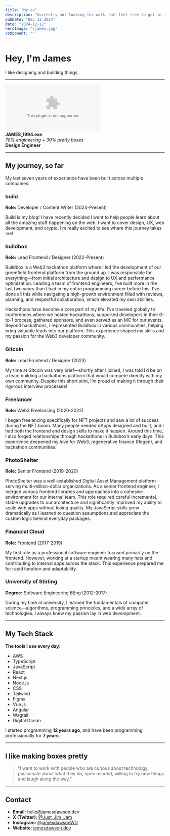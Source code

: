 ```yaml
---
title: "My cv"
description: "Currently not looking for work, but feel free to get in touch."
pubDate: "Dec 12 2024"
date: "2024-12-12"
heroImage: "/james.jpg"
component: ""
---
```


# Hey, I'm James  
I like designing and building things.

---

![Profile Box](./JAMES_1994.exe)  
**JAMES_1994.exe**  
*78% engineering + 30% pretty boxes*  
**Design Engineer**

---

## My journey, so far  
My last seven years of experience have been built across multiple companies.

### build  
**Role:** Developer / Content Writer (2024-Present)

Build is my blog! I have recently decided I want to help people learn about all the amazing stuff happening on the web. I want to cover design, UX, web development, and crypto. I’m really excited to see where this journey takes me!

### buildbox  
**Role:** Lead Frontend / Designer (2022-Present)

Buildbox is a Web3 hackathon platform where I led the development of our greenfield frontend platform from the ground up. I was responsible for everything—from initial architecture and design to UX and performance optimization. Leading a team of frontend engineers, I’ve built more in the last two years than I had in my entire programming career before this. I’ve done all this while navigating a high-growth environment filled with reviews, planning, and respectful collaboration, which elevated my own abilities.

Hackathons have become a core part of my life. I’ve traveled globally to conferences where we hosted hackathons, supported developers in their 0-to-1 process, gathered sponsors, and even served as an MC for our events. Beyond hackathons, I represented Buildbox in various communities, helping bring valuable leads into our platform. This experience shaped my skills and my passion for the Web3 developer community.

### Gitcoin  
**Role:** Lead Frontend / Designer (2023)

My time at Gitcoin was very brief—shortly after I joined, I was told I’d be on a team building a hackathons platform that would compete directly with my own community. Despite this short stint, I’m proud of making it through their rigorous interview processes!

### Freelancer  
**Role:** Web3 Freelancing (2020-2022)

I began freelancing specifically for NFT projects and saw a lot of success during the NFT boom. Many people needed dApps designed and built, and I had both the frontend and design skills to make it happen. Around this time, I also forged relationships through hackathons in Buildbox’s early days. This experience deepened my love for Web3, regenerative finance (Regen), and hackathon communities.

### PhotoShelter  
**Role:** Senior Frontend (2019-2020)

PhotoShelter was a well-established Digital Asset Management platform serving multi-million-dollar organizations. As a senior frontend engineer, I merged various frontend libraries and approaches into a cohesive environment for our internal team. This role required careful incremental, stable upgrades to our architecture and significantly improved my ability to scale web apps without losing quality. My JavaScript skills grew dramatically as I learned to question assumptions and appreciate the custom logic behind everyday packages.

### Financial Cloud  
**Role:** Frontend (2017-2019)

My first role as a professional software engineer focused primarily on the frontend. However, working at a startup meant wearing many hats and contributing to internal apps across the stack. This experience prepared me for rapid iteration and adaptability.

### University of Stirling  
**Degree:** Software Engineering BEng (2012-2017)

During my time at university, I learned the fundamentals of computer science—algorithms, programming principles, and a wide array of technologies. I always knew my passion lay in web development.

---

## My Tech Stack  
**The tools I use every day:**

- AWS  
- TypeScript  
- JavaScript  
- React  
- Next.js  
- Node.js  
- CSS  
- Tailwind  
- Figma  
- Vue.js  
- Angular  
- Wagtail  
- Digital Ocean

I started programming **12 years ago**, and have been programming professionally for **7 years**.

---

## I like making boxes pretty

> “I want to work with people who are curious about technology, passionate about what they do, open minded, willing to try new things and laugh along the way.”

---

## Contact

- **Email:** [hello@jamesdawson.dev](mailto:hello@jamesdawson.dev)  
- **X (Twitter):** [@Just_Jim_Jam](https://twitter.com/Just_Jim_Jam)  
- **Instagram:** [@jamesdawsonWD](https://www.instagram.com/jamesdawsonWD/)  
- **Website:** [jamesdawson.dev](https://jamesdawson.dev)